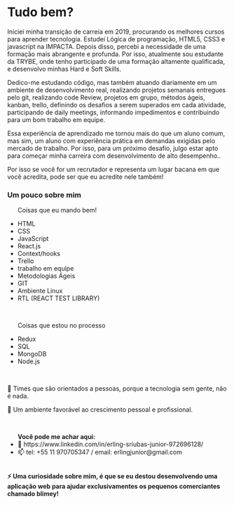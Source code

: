 <h1>Tudo bem?</h1>

<p>Iniciei minha transição de carreia em 2019, procurando os melhores cursos para aprender tecnologia. Estudei Lógica de programação, HTML5, CSS3 e javascript na IMPACTA. Depois disso, percebi a necessidade de uma formação mais abrangente e profunda. Por isso, atualmente sou estudante da TRYBE, onde tenho participado de uma formação altamente qualificada, e desenvolvo minhas Hard e Soft Skills.

Dedico-me estudando código, mas também atuando diariamente em um ambiente de desenvolvimento real, realizando projetos semanais entregues pelo git, realizando code Review, projetos em grupo, métodos ágeis, kanban, trello, definindo os desafios a serem superados em cada atividade, participando de daily meetings, informando impedimentos e contribuindo para um bom trabalho em equipe.

Essa experiência de aprendizado me tornou mais do que um aluno comum, mas sim, um aluno com experiência prática em demandas exigidas pelo mercado de trabalho. Por isso,  para um próximo desafio, julgo estar apto para começar minha carreira com desenvolvimento de alto desempenho..</P>

<p>Por isso se você for um recrutador e representa um lugar bacana em que você acredita, pode ser que eu acredite nele também!</p>

<h3>Um pouco sobre mim</h3>

<ul>
  <p>Coisas que eu mando bem!</p>
  <li>HTML</li>
  <li>CSS</li>
  <li>JavaScript</li>
  <li>React.js</li>
  <li>Context/hooks</li>
  <li>Trello</li>
  <li>trabalho em equipe</li>
  <li>Metodologias Ágeis</li>
  <li>GIT</li>
  <li>Ambiente Linux</li>
  <li>RTL (REACT TEST LIBRARY)</li>
  </ul></br>
  <ul>
  <p>Coisas que estou no processo</p>
  <li>Redux</li>
  <li>SQL</li>
  <li>MongoDB</li>
  <li>Node.js</li>
  </ul></br>

<p>👯 Times que são orientados a pessoas, porque a tecnologia sem gente, não é nada.</p>
<p>🤔 Um ambiente favorável ao crescimento pessoal e profissional.</p></br>
<ul> 
  <strong>Você pode me achar aqui:</strong>
  <li>💬 https://www.linkedin.com/in/erling-sriubas-junior-972696128/</li>
  <li>📫 tel: +55 11 970705347 / email: erlingjunior@gmail.com</li>
  </ul></br>
<strong>⚡ Uma curiosidade sobre mim, é que se eu destou desenvolvendo uma aplicação web para ajudar exclusivamentes os pequenos comerciantes
chamado blimey!</strong>

